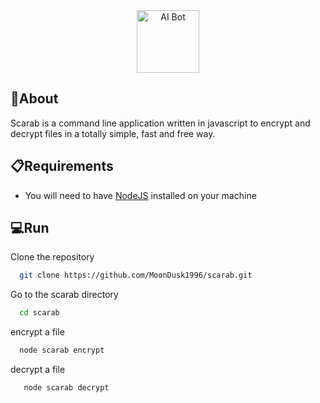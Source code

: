 <div align="center">

<img src="https://cdn.discordapp.com/attachments/401270585306382337/1104605824548085831/Dusk_scarab_tech_icon_ascii_2f47db53-ab33-47cc-8456-19672898e3fe.png" alt="AI Bot" width="100"/>

</div>

## 📝About

Scarab is a command line application written in javascript to encrypt and decrypt files in a totally simple, fast and free way.

## ️📋Requirements

- You will need to have [NodeJS](https://nodejs.org/en)
  installed on your machine

## 💻Run

Clone the repository

```bash
  git clone https://github.com/MoonDusk1996/scarab.git
```

Go to the scarab directory

```bash
  cd scarab
```

encrypt a file

```bash
  node scarab encrypt
```

decrypt a file

```bash
   node scarab decrypt
```
